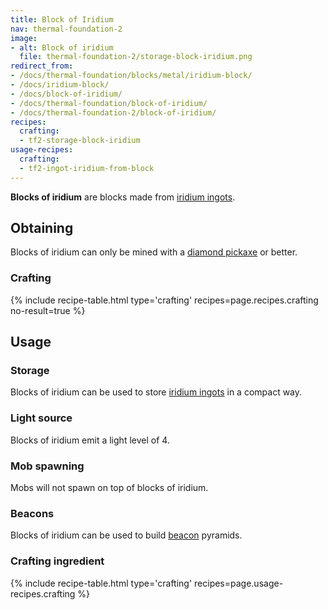 ```yaml
---
title: Block of Iridium
nav: thermal-foundation-2
image:
- alt: Block of iridium
  file: thermal-foundation-2/storage-block-iridium.png
redirect_from:
- /docs/thermal-foundation/blocks/metal/iridium-block/
- /docs/iridium-block/
- /docs/block-of-iridium/
- /docs/thermal-foundation/block-of-iridium/
- /docs/thermal-foundation-2/block-of-iridium/
recipes:
  crafting:
  - tf2-storage-block-iridium
usage-recipes:
  crafting:
  - tf2-ingot-iridium-from-block
---
```


**Blocks of iridium** are blocks made from [iridium ingots](/docs/1.12/thermal-foundation-2/iridium-ingot/).


Obtaining
---------

Blocks of iridium can only be mined with a [diamond
pickaxe](https://minecraft.gamepedia.com/Pickaxe) or better.

### Crafting
{% include recipe-table.html type='crafting' recipes=page.recipes.crafting no-result=true %}


Usage
-----

### Storage
Blocks of iridium can be used to store [iridium ingots](/docs/1.12/thermal-foundation-2/iridium-ingot/) in
a compact way.

### Light source
Blocks of iridium emit a light level of 4.

### Mob spawning
Mobs will not spawn on top of blocks of iridium.

### Beacons
Blocks of iridium can be used to build
[beacon](https://minecraft.gamepedia.com/Beacon) pyramids.

### Crafting ingredient
{% include recipe-table.html type='crafting' recipes=page.usage-recipes.crafting %}
